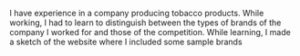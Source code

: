 I have experience in a company producing tobacco products. While working, I had to learn to distinguish between the types of brands of the company I worked for and those of the competition. While learning, I made a sketch of the website where I included some sample brands
